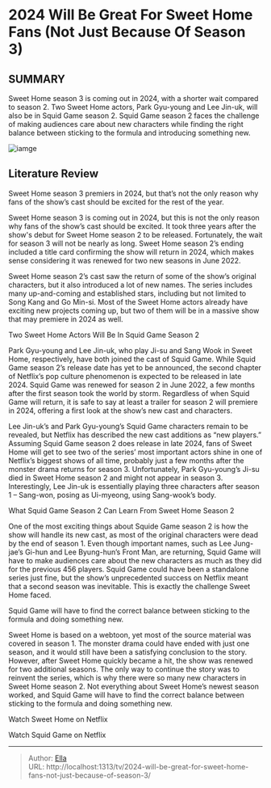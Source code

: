 # 2024 Will Be Great For Sweet Home Fans (Not Just Because Of Season 3)


## SUMMARY 



  Sweet Home season 3 is coming out in 2024, with a shorter wait compared to season 2.   Two Sweet Home actors, Park Gyu-young and Lee Jin-uk, will also be in Squid Game season 2.   Squid Game season 2 faces the challenge of making audiences care about new characters while finding the right balance between sticking to the formula and introducing something new.  

![iamge](https://static1.srcdn.com/wordpress/wp-content/uploads/2024/01/park-gyu-young-as-yoon-ji-su-song-kang-as-cha-hyun-su-and-lee-jin-wook-as-pyeon-sang-wook-sweet-home.jpg)

## Literature Review
Sweet Home season 3 premiers in 2024, but that’s not the only reason why fans of the show’s cast should be excited for the rest of the year.




Sweet Home season 3 is coming out in 2024, but this is not the only reason why fans of the show’s cast should be excited. It took three years after the show&#39;s debut for Sweet Home season 2 to be released. Fortunately, the wait for season 3 will not be nearly as long. Sweet Home season 2’s ending included a title card confirming the show will return in 2024, which makes sense considering it was renewed for two new seasons in June 2022.




Sweet Home season 2’s cast saw the return of some of the show’s original characters, but it also introduced a lot of new names. The series includes many up-and-coming and established stars, including but not limited to Song Kang and Go Min-si. Most of the Sweet Home actors already have exciting new projects coming up, but two of them will be in a massive show that may premiere in 2024 as well.


 Two Sweet Home Actors Will Be In Squid Game Season 2 
         

Park Gyu-young and Lee Jin-uk, who play Ji-su and Sang Wook in Sweet Home, respectively, have both joined the cast of Squid Game. While Squid Game season 2’s release date has yet to be announced, the second chapter of Netflix’s pop culture phenomenon is expected to be released in late 2024. Squid Game was renewed for season 2 in June 2022, a few months after the first season took the world by storm. Regardless of when Squid Game will return, it is safe to say at least a trailer for season 2 will premiere in 2024, offering a first look at the show’s new cast and characters.





 

Lee Jin-uk’s and Park Gyu-young’s Squid Game characters remain to be revealed, but Netflix has described the new cast additions as “new players.” Assuming Squid Game season 2 does release in late 2024, fans of Sweet Home will get to see two of the series’ most important actors shine in one of Netflix’s biggest shows of all time, probably just a few months after the monster drama returns for season 3. Unfortunately, Park Gyu-young’s Ji-su died in Sweet Home season 2 and might not appear in season 3. Interestingly, Lee Jin-uk is essentially playing three characters after season 1 – Sang-won, posing as Ui-myeong, using Sang-wook’s body.



 What Squid Game Season 2 Can Learn From Sweet Home Season 2 
          




One of the most exciting things about Squide Game season 2 is how the show will handle its new cast, as most of the original characters were dead by the end of season 1. Even though important names, such as Lee Jung-jae’s Gi-hun and Lee Byung-hun’s Front Man, are returning, Squid Game will have to make audiences care about the new characters as much as they did for the previous 456 players. Squid Game could have been a standalone series just fine, but the show’s unprecedented success on Netflix meant that a second season was inevitable. This is exactly the challenge Sweet Home faced.



Squid Game will have to find the correct balance between sticking to the formula and doing something new.




Sweet Home is based on a webtoon, yet most of the source material was covered in season 1. The monster drama could have ended with just one season, and it would still have been a satisfying conclusion to the story. However, after Sweet Home quickly became a hit, the show was renewed for two additional seasons. The only way to continue the story was to reinvent the series, which is why there were so many new characters in Sweet Home season 2. Not everything about Sweet Home’s newest season worked, and Squid Game will have to find the correct balance between sticking to the formula and doing something new.




Watch Sweet Home on Netflix

Watch Squid Game on Netflix



---

> Author: [Ella](https://instagram.hk.cn/)  
> URL: http://localhost:1313/tv/2024-will-be-great-for-sweet-home-fans-not-just-because-of-season-3/  

